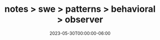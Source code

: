 ---
title: "notes > swe > patterns > behavioral > observer"
date: "2023-05-30T00:00:00-06:00"
draft: true
---